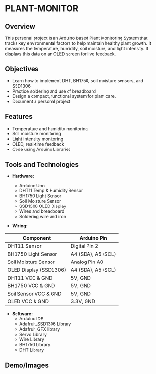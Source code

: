 # PLANT-MONITOR

## Overview

This personal project is an Arduino based Plant Monitoring System that tracks key environmental factors to help maintain healthy plant growth. It measures the temperature, humidity, soil moisture, and light intensity. It displays this data on an OLED screen for live feedback.

## Objectives

- Learn how to implement DHT, BH1750, soil moisture sensors, and SSD1306
- Practice soldering and use of breadboard
- Design a compact, functional system for plant care.
- Document a personal project

## Features

- Temperature and humidity monitoring
- Soil moisture monitoring
- Light intensity monitoring
- OLED, real-time feedback
- Code using Arduino Libraries

## Tools and Technologies

- **Hardware:**
  - Arduino Uno
  - DHT11 Temp & Humidity Sensor
  - BH1750 Light Sensor
  - Soil Moisture Sensor
  - SSD1306 OLED Display
  - Wires and breadboard
  - Soldering wire and iron

- **Wiring:**

| **Component**          | **Arduino Pin**    |
|----------------------|------------------|
| DHT11 Sensor           | Digital Pin 2      |
| BH1750 Light Sensor    | A4 (SDA), A5 (SCL) |
| Soil Moisture Sensor   | Analog Pin A0      |
| OLED Display (SSD1306) | A4 (SDA), A5 (SCL) | 
| DHT11 VCC & GND        | 5V, GND            |
| BH1750 VCC & GND       | 5V, GND            |
| Soil Sensor VCC & GND  | 5V, GND            | 
| OLED VCC & GND         | 3.3V, GND          |


- **Software:**
  - Arduino IDE
  - Adafruit_SSD1306 Library
  - Adafruit_GFX library
  - Servo Library
  - Wire Library
  - BH1750 Library
  - DHT Library

## Demo/Images
